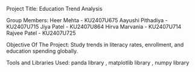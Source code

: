 Project Title:
Education Trend Analysis

Group Members:
Heer Mehta - KU2407U675
Aayushi Pithadiya - KU2407U715
Jiya Patel - KU2407U864
Hirva Marvania - KU2407U714
Rajvee Patel - KU2407U725

Objective Of The Project:
Study trends in literacy rates, enrollment, and education spending globally.				

Tools and Libraries Used:
panda library , matplotlib library , numpy library
